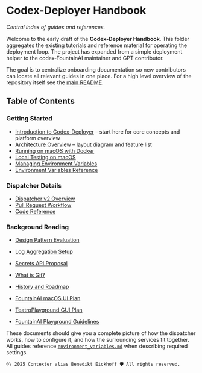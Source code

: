 # Codex-Deployer Handbook

*Central index of guides and references.*

Welcome to the early draft of the **Codex-Deployer Handbook**. This folder aggregates the existing tutorials and reference material for operating the deployment loop. The project has expanded from a simple deployment helper to the codex‑FountainAI maintainer and GPT contributor.

The goal is to centralize onboarding documentation so new contributors can
locate all relevant guides in one place. For a high level overview of the
repository itself see the [main README](../../README.md).

## Table of Contents

### Getting Started

- [Introduction to Codex-Deployer](introduction.md) – start here for core concepts and platform overview
- [Architecture Overview](architecture.md) – layout diagram and feature list
- [Running on macOS with Docker](../mac_docker_tutorial.md)
- [Local Testing on macOS](../mac_local_testing.md)
- [Managing Environment Variables](../managing_environment_variables.md)
- [Environment Variables Reference](../environment_variables.md)

### Dispatcher Details

- [Dispatcher v2 Overview](../dispatcher_v2.md)
- [Pull Request Workflow](../pull_request_workflow.md)
- [Code Reference](code_reference.md)

### Background Reading

- [Design Pattern Evaluation](../design_patterns.md)
- [Log Aggregation Setup](../log_aggregation.md)
- [Secrets API Proposal](../secrets_api_proposal.md)
- [What is Git?](../what_is_git.md)
- [History and Roadmap](history.md)

- [FountainAI macOS UI Plan](../fountainai_mac_ui_plan.md)
- [TeatroPlayground GUI Plan](../teatro_playground_gui_plan.md)
- [FountainAI Playground Guidelines](../fountainai_playground_guidelines.md)

These documents should give you a complete picture of how the dispatcher works,
how to configure it, and how the surrounding services fit together. All guides
reference [`environment_variables.md`](../environment_variables.md) when
describing required settings.


````text
©\ 2025 Contexter alias Benedikt Eickhoff 🛡️ All rights reserved.
````
